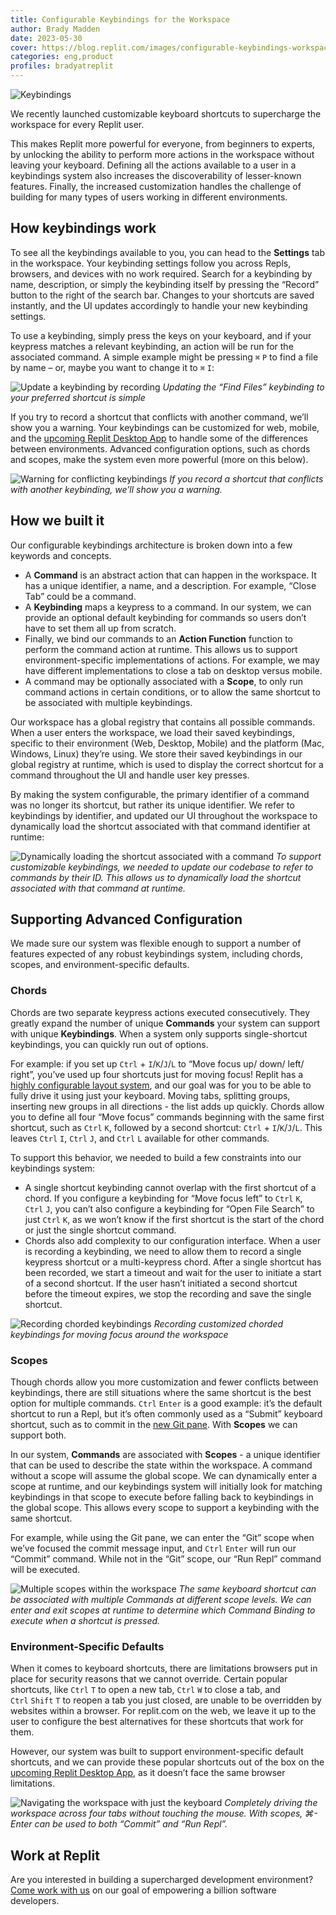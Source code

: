 ```yaml
---
title: Configurable Keybindings for the Workspace
author: Brady Madden
date: 2023-05-30
cover: https://blog.replit.com/images/configurable-keybindings-workspace/header.png
categories: eng,product
profiles: bradyatreplit
---
```


![Keybindings](/static/images/configurable-keybindings-workspace/header.png)

We recently launched customizable keyboard shortcuts to supercharge the workspace for every Replit user. 

This makes Replit more powerful for everyone, from beginners to experts, by unlocking the ability to perform more actions in the workspace without leaving your keyboard. Defining all the actions available to a user in a keybindings system also increases the discoverability of lesser-known features. Finally, the increased customization handles the challenge of building for many types of users working in different environments.

## How keybindings work

To see all the keybindings available to you, you can head to the **Settings** tab in the workspace. Your keybinding settings follow you across Repls, browsers, and devices with no work required. Search for a keybinding by name, description, or simply the keybinding itself by pressing the “Record” button to the right of the search bar. Changes to your shortcuts are saved instantly, and the UI updates accordingly to handle your new keybinding settings.

To use a keybinding, simply press the keys on your keyboard, and if your keypress matches a relevant keybinding, an action will be run for the associated command. A simple example might be pressing `⌘`&nbsp;`P` to find a file by name – or, maybe you want to change it to `⌘`&nbsp;`I`:

![Update a keybinding by recording](/static/images/configurable-keybindings-workspace/1.gif)
_Updating the “Find Files” keybinding to your preferred shortcut is simple_

If you try to record a shortcut that conflicts with another command, we’ll show you a warning. Your keybindings can be customized for web, mobile, and the [upcoming Replit Desktop App](https://twitter.com/Replit/status/1653492134874599424) to handle some of the differences between environments. Advanced configuration options, such as chords and scopes, make the system even more powerful (more on this below).

![Warning for conflicting keybindings](/static/images/configurable-keybindings-workspace/2.gif)
_If you record a shortcut that conflicts with another keybinding, we’ll show you a warning._

## How we built it

Our configurable keybindings architecture is broken down into a few keywords and concepts.

* A **Command** is an abstract action that can happen in the workspace. It has a unique identifier, a name, and a description. For example, “Close Tab” could be a command. 
* A **Keybinding** maps a keypress to a command. In our system, we can provide an optional default keybinding for commands so users don’t have to set them all up from scratch. 
* Finally, we bind our commands to an **Action Function** function to perform the command action at runtime. This allows us to support environment-specific implementations of actions. For example, we may have different implementations to close a tab on desktop versus mobile.
* A command may be optionally associated with a **Scope**, to only run command actions in certain conditions, or to allow the same shortcut to be associated with multiple keybindings.

Our workspace has a global registry that contains all possible commands. When a user enters the workspace, we load their saved keybindings, specific to their environment (Web, Desktop, Mobile) and the platform (Mac, Windows, Linux) they’re using. We store their saved keybindings in our global registry at runtime, which is used to display the correct shortcut for a command throughout the UI and handle user key presses. 

By making the system configurable, the primary identifier of a command was no longer its shortcut, but rather its unique identifier. We refer to keybindings by identifier, and updated our UI throughout the workspace to dynamically load the shortcut associated with that command identifier at runtime:

![Dynamically loading the shortcut associated with a command](/static/images/configurable-keybindings-workspace/3.png)
_To support customizable keybindings, we needed to update our codebase to refer to commands by their ID. This allows us to dynamically load the shortcut associated with that command at runtime._

## Supporting Advanced Configuration

We made sure our system was flexible enough to support a number of features expected of any robust keybindings system, including chords, scopes, and environment-specific defaults.

### Chords

Chords are two separate keypress actions executed consecutively. They greatly expand the number of unique **Commands** your system can support with unique **Keybindings**. When a system only supports single-shortcut keybindings, you can quickly run out of options.

For example: if you set up `Ctrl`&nbsp;+&nbsp;`I`/`K`/`J`/`L` to “Move focus up/ down/ left/ right”, you’ve used up four shortcuts just for moving focus! Replit has a [highly configurable layout system](https://blog.replit.com/splits), and our goal was for you to be able to fully drive it using just your keyboard. Moving tabs, splitting groups, inserting new groups in all directions - the list adds up quickly. Chords allow you to define all four “Move focus” commands beginning with the same first shortcut, such as `Ctrl`&nbsp;`K`, followed by a second shortcut: `Ctrl`&nbsp;+&nbsp;`I`/`K`/`J`/`L`. This leaves `Ctrl`&nbsp;`I`, `Ctrl`&nbsp;`J`, and `Ctrl`&nbsp;`L` available for other commands.

To support this behavior, we needed to build a few constraints into our keybindings system:

* A single shortcut keybinding cannot overlap with the first shortcut of a chord. If you configure a keybinding for “Move focus left” to `Ctrl`&nbsp;`K`, `Ctrl`&nbsp;`J`, you can’t also configure a keybinding for “Open File Search” to just `Ctrl`&nbsp;`K`, as we won’t know if the first shortcut is the start of the chord or just the single shortcut command.
* Chords also add complexity to our configuration interface. When a user is recording a keybinding, we need to allow them to record a single keypress shortcut or a multi-keypress chord. After a single shortcut has been recorded, we start a timeout and wait for the user to initiate a start of a second shortcut. If the user hasn’t initiated a second shortcut before the timeout expires, we stop the recording and save the single shortcut.

![Recording chorded keybindings](/static/images/configurable-keybindings-workspace/4.gif)
_Recording customized chorded keybindings for moving focus around the workspace_

### Scopes

Though chords allow you more customization and fewer conflicts between keybindings, there are still situations where the same shortcut is the best option for multiple commands. `Ctrl`&nbsp;`Enter` is a good example: it’s the default shortcut to run a Repl, but it’s often commonly used as a “Submit” keyboard shortcut, such as to commit in the [new Git pane](https://blog.replit.com/git-good). With **Scopes** we can support both. 

In our system, **Commands** are associated with **Scopes** - a unique identifier that can be used to describe the state within the workspace. A command without a scope will assume the global scope. We can dynamically enter a scope at runtime, and our keybindings system will initially look for matching keybindings in that scope to execute before falling back to keybindings in the global scope. This allows every scope to support a keybinding with the same shortcut.

For example, while using the Git pane, we can enter the “Git” scope when we’ve focused the commit message input, and `Ctrl`&nbsp;`Enter` will run our “Commit” command. While not in the “Git” scope, our “Run Repl” command will be executed.

![Multiple scopes within the workspace](/static/images/configurable-keybindings-workspace/5.png)
_The same keyboard shortcut can be associated with multiple Commands at different scope levels. We can enter and exit scopes at runtime to determine which Command Binding to execute when a shortcut is pressed._

### Environment-Specific Defaults

When it comes to keyboard shortcuts, there are limitations browsers put in place for security reasons that we cannot override. Certain popular shortcuts, like `Ctrl`&nbsp;`T` to open a new tab, `Ctrl`&nbsp;`W` to close a tab, and `Ctrl`&nbsp;`Shift`&nbsp;`T` to reopen a tab you just closed, are unable to be overridden by websites within a browser. For replit.com on the web, we leave it up to the user to configure the best alternatives for these shortcuts that work for them.

However, our system was built to support environment-specific default shortcuts, and we can provide these popular shortcuts out of the box on the [upcoming Replit Desktop App](https://twitter.com/Replit/status/1653492134874599424), as it doesn’t face the same browser limitations.

![Navigating the workspace with just the keyboard](/static/images/configurable-keybindings-workspace/6.gif)
_Completely driving the workspace across four tabs without touching the mouse. With scopes, ⌘-Enter can be used to both “Commit” and “Run Repl”._

## Work at Replit

Are you interested in building a supercharged development environment? [Come work with us](https://replit.com/site/careers) on our goal of empowering a billion software developers.
